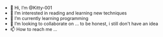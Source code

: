 - 👋 Hi, I’m @Kitty-001
- 👀 I’m interested in reading and learning new techniques
- 🌱 I’m currently learning programming
- 💞️ I’m looking to collaborate on ... to be honest, i still don't have an idea
- 📫 How to reach me ...

<!---
Kitty-001/Kitty-001 is a ✨ special ✨ repository because its `README.md` (this file) appears on your GitHub profile.
You can click the Preview link to take a look at your changes.
--->
